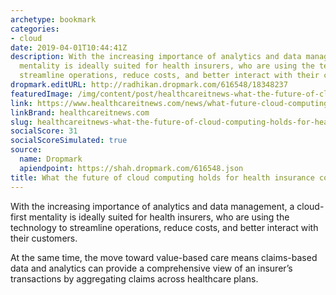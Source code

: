 ```yaml
---
archetype: bookmark
categories:
- cloud
date: 2019-04-01T10:44:41Z
description: With the increasing importance of analytics and data management, a cloud-first
  mentality is ideally suited for health insurers, who are using the technology to
  streamline operations, reduce costs, and better interact with their customers.
dropmark.editURL: http://radhikan.dropmark.com/616548/18348237
featuredImage: /img/content/post/healthcareitnews-what-the-future-of-cloud-computing-holds-for-health-insurance-companies.jpg
link: https://www.healthcareitnews.com/news/what-future-cloud-computing-holds-health-insurance-companies
linkBrand: healthcareitnews.com
slug: healthcareitnews-what-the-future-of-cloud-computing-holds-for-health-insurance-companies
socialScore: 31
socialScoreSimulated: true
source:
  name: Dropmark
  apiendpoint: https://shah.dropmark.com/616548.json
title: What the future of cloud computing holds for health insurance companies
---
```

With the increasing importance of analytics and data management, a cloud-first mentality is ideally suited for health insurers, who are using the technology to streamline operations, reduce costs, and better interact with their customers.

At the same time, the move toward value-based care means claims-based data and analytics can provide a comprehensive view of an insurer’s transactions by aggregating claims across healthcare plans.

